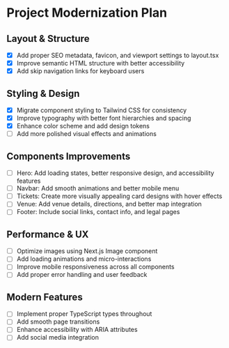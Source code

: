 # Project Modernization Plan

## Layout & Structure
- [x] Add proper SEO metadata, favicon, and viewport settings to layout.tsx
- [x] Improve semantic HTML structure with better accessibility
- [x] Add skip navigation links for keyboard users

## Styling & Design
- [x] Migrate component styling to Tailwind CSS for consistency
- [x] Improve typography with better font hierarchies and spacing
- [x] Enhance color scheme and add design tokens
- [ ] Add more polished visual effects and animations

## Components Improvements
- [ ] Hero: Add loading states, better responsive design, and accessibility features
- [ ] Navbar: Add smooth animations and better mobile menu
- [ ] Tickets: Create more visually appealing card designs with hover effects
- [ ] Venue: Add venue details, directions, and better map integration
- [ ] Footer: Include social links, contact info, and legal pages

## Performance & UX
- [ ] Optimize images using Next.js Image component
- [ ] Add loading animations and micro-interactions
- [ ] Improve mobile responsiveness across all components
- [ ] Add proper error handling and user feedback

## Modern Features
- [ ] Implement proper TypeScript types throughout
- [ ] Add smooth page transitions
- [ ] Enhance accessibility with ARIA attributes
- [ ] Add social media integration
